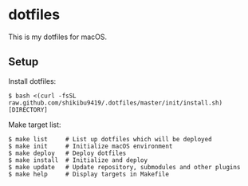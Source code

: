 # dotfiles
This is my dotfiles for macOS.

## Setup

Install dotfiles:

```shell
$ bash <(curl -fsSL raw.github.com/shikibu9419/.dotfiles/master/init/install.sh) [DIRECTORY]
```

Make target list:

```shell
$ make list     # List up dotfiles which will be deployed
$ make init     # Initialize macOS environment
$ make deploy   # Deploy dotfiles
$ make install  # Initialize and deploy
$ make update   # Update repository, submodules and other plugins
$ make help     # Display targets in Makefile
```
